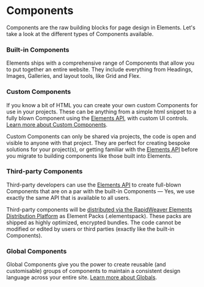# Components

Components are the raw building blocks for page design in Elements. Let's take a look at the different types of Components available.

### Built-in Components

Elements ships with a comprehensive range of Components that allow you to put together an entire website. They include everything from Headings, Images, Galleries, and layout tools, like Grid and Flex.

### Custom Components

If you know a bit of HTML you can create your own custom Components for use in your projects. These can be anything from a simple html snippet to a fully blown Component using the [Elements API](../../elements-language/api-introduction/), with custom UI controls. [Learn more about Custom Components](./#custom-components).

Custom Components can only be shared via projects, the code is open and visible to anyone with that project. They are perfect for creating bespoke solutions for your project(s), or getting familiar with the [Elements API](../../elements-language/api-introduction/) before you migrate to building components like those built into Elements.

### Third-party Components

Third-party developers can use the [Elements API](../../elements-language/api-introduction/) to create full-blown Components that are on a par with the built-in Components — Yes, we use exactly the same API that is available to all users.

Third-party components will be [distributed via the RapidWeaver Elements Distribution Platform](../../elements-language/api-introduction/distribution.md) as Element Packs (.elementspack). These packs are shipped as highly optimized, encrypted bundles. The code cannot be modified or edited by users or third parties (exactly like the built-in Components).

### Global Components

Global Components give you the power to create reusable (and customisable) groups of components to maintain a consistent design language across your entire site. [Learn more about Globals](global-components.md).
